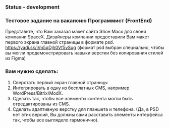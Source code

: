 ### Status - development

### Тестовое задание на вакансию Программист (FrontEnd)

Представьте, что Вам заказал макет сайта Элон Маск для своей компании SpaceX.
Дизайнеры компании предоставили Вам макет первого экрана главной страницы в формате psd. https://yadi.sk/i/m5qDjh0Vf5vSug
(формат psd выбран специально, чтобы вы могли продемонстрировать навыки верстки без копирования стилей из Figma)

### Вам нужно сделать:
1. Сверстать первый экран главной страницы
2. Интегрировать в одну из бесплатных CMS, например WordPress/Bitrix/ModX.
3. Сделать так, чтобы все элементы контента могли быть отредактированы из CMS.
4. Сделать адаптивную верстку для планшета и телефона. (Да, в PSD нет этих версий, Вы должны сами расставить элементы интерфейса так, чтобы все выглядело гармонично).
